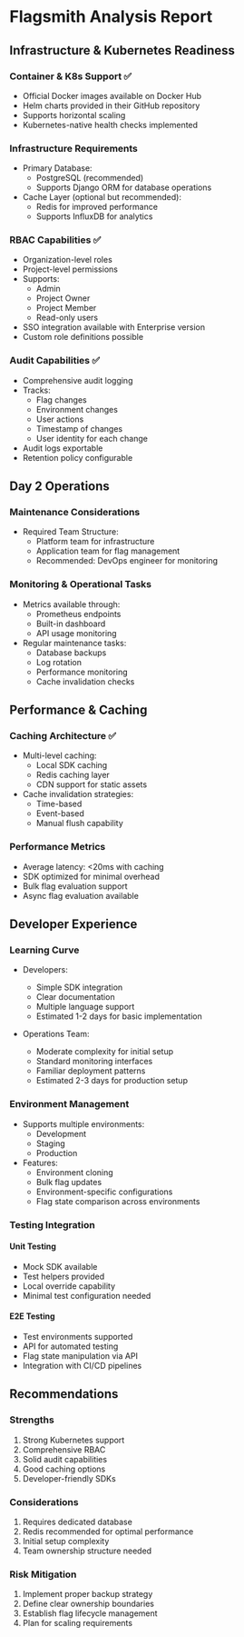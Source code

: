 # Flagsmith Analysis Report

## Infrastructure & Kubernetes Readiness

### Container & K8s Support ✅
- Official Docker images available on Docker Hub
- Helm charts provided in their GitHub repository
- Supports horizontal scaling
- Kubernetes-native health checks implemented

### Infrastructure Requirements
- Primary Database:
  - PostgreSQL (recommended)
  - Supports Django ORM for database operations
- Cache Layer (optional but recommended):
  - Redis for improved performance
  - Supports InfluxDB for analytics

### RBAC Capabilities ✅
- Organization-level roles
- Project-level permissions
- Supports:
  - Admin
  - Project Owner
  - Project Member
  - Read-only users
- SSO integration available with Enterprise version
- Custom role definitions possible

### Audit Capabilities ✅
- Comprehensive audit logging
- Tracks:
  - Flag changes
  - Environment changes
  - User actions
  - Timestamp of changes
  - User identity for each change
- Audit logs exportable
- Retention policy configurable

## Day 2 Operations

### Maintenance Considerations
- Required Team Structure:
  - Platform team for infrastructure
  - Application team for flag management
  - Recommended: DevOps engineer for monitoring
  
### Monitoring & Operational Tasks
- Metrics available through:
  - Prometheus endpoints
  - Built-in dashboard
  - API usage monitoring
- Regular maintenance tasks:
  - Database backups
  - Log rotation
  - Performance monitoring
  - Cache invalidation checks

## Performance & Caching

### Caching Architecture ✅
- Multi-level caching:
  - Local SDK caching
  - Redis caching layer
  - CDN support for static assets
- Cache invalidation strategies:
  - Time-based
  - Event-based
  - Manual flush capability

### Performance Metrics
- Average latency: <20ms with caching
- SDK optimized for minimal overhead
- Bulk flag evaluation support
- Async flag evaluation available

## Developer Experience

### Learning Curve
- Developers:
  - Simple SDK integration
  - Clear documentation
  - Multiple language support
  - Estimated 1-2 days for basic implementation
  
- Operations Team:
  - Moderate complexity for initial setup
  - Standard monitoring interfaces
  - Familiar deployment patterns
  - Estimated 2-3 days for production setup

### Environment Management
- Supports multiple environments:
  - Development
  - Staging
  - Production
- Features:
  - Environment cloning
  - Bulk flag updates
  - Environment-specific configurations
  - Flag state comparison across environments

### Testing Integration

#### Unit Testing
- Mock SDK available
- Test helpers provided
- Local override capability
- Minimal test configuration needed

#### E2E Testing
- Test environments supported
- API for automated testing
- Flag state manipulation via API
- Integration with CI/CD pipelines

## Recommendations

### Strengths
1. Strong Kubernetes support
2. Comprehensive RBAC
3. Solid audit capabilities
4. Good caching options
5. Developer-friendly SDKs

### Considerations
1. Requires dedicated database
2. Redis recommended for optimal performance
3. Initial setup complexity
4. Team ownership structure needed

### Risk Mitigation
1. Implement proper backup strategy
2. Define clear ownership boundaries
3. Establish flag lifecycle management
4. Plan for scaling requirements